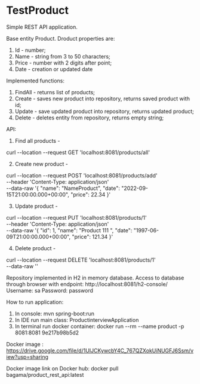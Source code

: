 # TestProduct
Simple REST API application.

Base entity Product. Droduct properties are: 
1. Id  - number;
2. Name - string from 3 to 50 characters;
3. Price - number with 2 digits after point;
4. Date - creation or updated date

Implemented functions:
1. FindAll - returns list of products;
2. Create - saves new product into repository, returns saved product with id;
3. Update - save updated product into repository, returns updated product;
4. Delete - deletes entity from repository, returns empty string;

API:
1. Find all products - 

  curl --location --request GET 'localhost:8081/products/all'

2. Create new product - 

  curl --location --request POST 'localhost:8081/products/add' \
  --header 'Content-Type: application/json' \
  --data-raw '{
      "name": "NameProduct",
      "date": "2022-09-15T21:00:00.000+00:00",
      "price": 22.34
  }'
  
 3. Update product - 
 
  curl --location --request PUT 'localhost:8081/products/1' \
  --header 'Content-Type: application/json' \
  --data-raw '{
          "id": 1,
          "name": "Product 111 ",
          "date": "1997-06-09T21:00:00.000+00:00",
          "price": 121.34
      }'
      
 4. Delete product - 
 
  curl --location --request DELETE 'localhost:8081/products/1' \
  --data-raw ''
  
 Repository implemented in H2 in memory database. Access to database through browser with endpoint: http://localhost:8081/h2-console/
 Username: sa
 Password: password
 
 How to run application:
 1. In console: mvn spring-boot:run
 2. In IDE run main class: ProductinterviewApplication
 3. In terminal run docker container: docker run --rm --name product -p 8081:8081 9e217b98b5d2
 
 Docker image : https://drive.google.com/file/d/1UIJCKywcbY4C_767QZXokUiNUGFJ6Ssm/view?usp=sharing
 
 Docker image link on Docker hub: docker pull bagama/product_rest_api:latest
 
